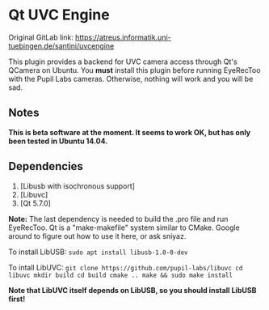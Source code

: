 Qt UVC Engine
=============

Original GitLab link: https://atreus.informatik.uni-tuebingen.de/santini/uvcengine

This plugin provides a backend for UVC camera access through Qt's QCamera on Ubuntu. You **must** install
this plugin before running EyeRecToo with the Pupil Labs cameras. Otherwise, nothing will work and you will be sad.


Notes
------------
**This is beta software at the moment. It seems to work OK, but has only been tested in Ubuntu 14.04.**

Dependencies
------------

1. [Libusb with isochronous support]
2. [Libuvc]
3. [Qt 5.7.0]

**Note:** The last dependency is needed to build the .pro file and run EyeRecToo. 
Qt is a "make-makefile" system similar to CMake. Google around to figure out how to use it here, or ask sniyaz.

To install LibUSB:
`sudo apt install libusb-1.0-0-dev`

To intall LibUVC:
`git clone https://github.com/pupil-labs/libuvc
cd libuvc
mkdir build
cd build
cmake ..
make && sudo make install`

**Note that LibUVC itself depends on LibUSB, so you should install LibUSB first!**

